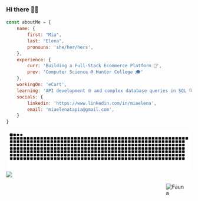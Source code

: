 ### Hi there 👋🏻
```javascript
const aboutMe = {
    name: {
        first: "Mia",
        last: "Elena",
        pronouns: 'she/her/hers',
    },
    experience: {
        curr: 'Building a Full-Stack Ecommerce Platform 🛒',
        prev: 'Computer Science @ Hunter College 🎓'
    },
    workingOn: 'eCart',
    learning: 'API development 🌐 and complex database queries in SQL 🔍',
    socials: {
        linkedin: 'https://www.linkedin.com/in/miaelena',
        email: 'miaelenatapia@gmail.com',
    }
}

```
![GitHub Contribution Grid Snake](https://raw.githubusercontent.com/miaskyelena/contribution_snk/output/github-contribution-grid-snake.svg)
![](https://visitcount.itsvg.in/api?id=miasdk&icon=3&color=1) <a href="[your_special_location]">

<a href="[your_special_location]">
  <img src="https://github.com/user-attachments/assets/d84268c5-6e03-45b4-a6d6-ba2b38b8c99c" alt="Fauna" height="50px" width="50px" style="float: right; margin-right: 20px;">
</a>

